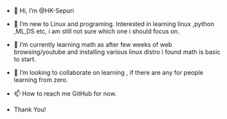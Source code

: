 - 👋 Hi, I’m @HK-Sepuri
- 👀 I’m new to Linux and programing. Interested in learning linux ,python ,ML,DS etc, i am still not sure which one i should focus on.
- 🌱 I’m currently learning math as after few weeks of web browsing/youtube and installing various linux distro i found math is basic to start.
- 💞️ I’m looking to collaborate on learning , if there are any for people learning from zero.
- 📫 How to reach me GitHub for now.

- Thank You!

<!---
HK-Sepuri/HK-Sepuri is a ✨ special ✨ repository because its `README.md` (this file) appears on your GitHub profile.
You can click the Preview link to take a look at your changes.
--->
